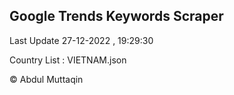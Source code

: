 

## Google Trends Keywords Scraper 
 
Last Update 27-12-2022 , 19:29:30

Country List :
VIETNAM.json



© Abdul Muttaqin 
